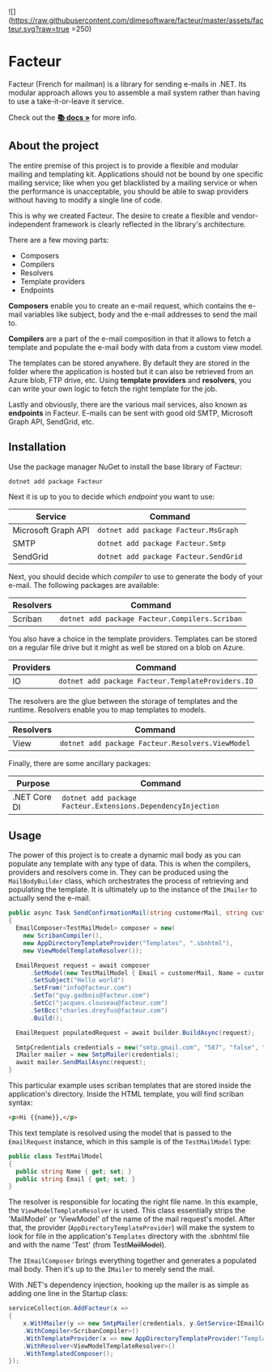 ﻿![](https://raw.githubusercontent.com/dimesoftware/facteur/master/assets/facteur.svg?raw=true =250)

# Facteur

Facteur (French for mailman) is a library for sending e-mails in .NET. Its modular approach allows you to assemble a mail system rather than having to use a take-it-or-leave it service.

Check out the **[📚 docs »](https://dimesoftware.github.io/facteur/)** for more info.

## About the project

The entire premise of this project is to provide a flexible and modular mailing and templating kit. Applications should not be bound by one specific mailing service; like when you get blacklisted by a mailing service or when the performance is unacceptable, you should be able to swap providers without having to modify a single line of code. 

This is why we created Facteur. The desire to create a flexible and vendor-independent framework is clearly reflected in the library's architecture.

There are a few moving parts:

- Composers
- Compilers
- Resolvers
- Template providers
- Endpoints

**Composers** enable you to create an e-mail request, which contains the e-mail variables like subject, body and the e-mail addresses to send the mail to.

**Compilers** are a part of the e-mail composition in that it allows to fetch a template and populate the e-mail body with data from a custom view model. 

The templates can be stored anywhere. By default they are stored in the folder where the application is hosted but it can also be retrieved from an Azure blob, FTP drive, etc. Using **template providers** and **resolvers**, you can write your own logic to fetch the right template for the job.

Lastly and obviously, there are the various mail services, also known as **endpoints** in Facteur. E-mails can be sent with good old SMTP, Microsoft Graph API, SendGrid, etc.

## Installation

Use the package manager NuGet to install the base library of Facteur:

`dotnet add package Facteur`

Next it is up to you to decide which *endpoint* you want to use:

| Service             | Command                               |
| ------------------- | ------------------------------------- |
| Microsoft Graph API | `dotnet add package Facteur.MsGraph`  |
| SMTP                | `dotnet add package Facteur.Smtp`     |
| SendGrid            | `dotnet add package Facteur.SendGrid` |

Next, you should decide which *compiler* to use to generate the body of your e-mail. The following packages are available:

| Resolvers   | Command                                        |
| ----------- | ---------------------------------------------- |
| Scriban     | `dotnet add package Facteur.Compilers.Scriban` |

You also have a choice in the template providers. Templates can be stored on a regular file drive but it might as well be stored on a blob on Azure.

| Providers | Command                                           |
| --------- | ------------------------------------------------- |
| IO        | `dotnet add package Facteur.TemplateProviders.IO` |

The resolvers are the glue between the storage of templates and the runtime. Resolvers enable you to map templates to models.

| Resolvers | Command                                          |
| --------- | ------------------------------------------------ |
| View      | `dotnet add package Facteur.Resolvers.ViewModel` |

Finally, there are some ancillary packages:

| Purpose      | Command                                                     |
| ------------ | ----------------------------------------------------------- |
| .NET Core DI | `dotnet add package Facteur.Extensions.DependencyInjection` |

## Usage

The power of this project is to create a dynamic mail body as you can populate any template with any type of data. This is when the compilers, providers and resolvers come in. They can be produced using the `MailBodyBuilder` class, which orchestrates the process of retrieving and populating the template. It is ultimately up to the instance of the `IMailer` to actually send the e-mail.

``` csharp
public async Task SendConfirmationMail(string customerMail, string customerName)
{
  EmailComposer<TestMailModel> composer = new(
    new ScribanCompiler(),
    new AppDirectoryTemplateProvider("Templates", ".sbnhtml"),
    new ViewModelTemplateResolver());

  EmailRequest request = await composer
      .SetModel(new TestMailModel { Email = customerMail, Name = customerMail })
      .SetSubject("Hello world")
      .SetFrom("info@facteur.com")
      .SetTo("guy.gadbois@facteur.com")
      .SetCc("jacques.clouseau@facteur.com")
      .SetBcc("charles.dreyfus@facteur.com")
      .Build();

  EmailRequest populatedRequest = await builder.BuildAsync(request);

  SmtpCredentials credentials = new("smtp.gmail.com", "587", "false", "true", "myuser@gmail.com", "mypassword");
  IMailer mailer = new SmtpMailer(credentials);
  await mailer.SendMailAsync(request);
}
```

This particular example uses scriban templates that are stored inside the application's directory. Inside the HTML template, you will find scriban syntax:

```html
<p>Hi {{name}},</p>
```

This text template is resolved using the model that is passed to the `EmailRequest` instance, which in this sample is of the `TestMailModel` type:

```csharp
public class TestMailModel
{
  public string Name { get; set; }
  public string Email { get; set; }
}
```

The resolver is responsible for locating the right file name. In this example, the `ViewModelTemplateResolver` is used. This class essentially strips the 'MailModel' or 'ViewModel' of the name of the mail request's model. After that, the provider (`AppDirectoryTemplateProvider`) will make the system to look for file in the application's `Templates` directory with the .sbnhtml file and with the name 'Test' (from Test~~MailModel~~).

The `IEmailComposer` brings everything together and generates a populated mail body. Then it's up to the `ÌMailer` to merely send the mail.

With .NET's dependency injection, hooking up the mailer is as simple as adding one line in the Startup class:

```csharp
serviceCollection.AddFacteur(x =>
{
    x.WithMailer(y => new SmtpMailer(credentials, y.GetService<IEmailComposer>()))
    .WithCompiler<ScribanCompiler>()
    .WithTemplateProvider(x => new AppDirectoryTemplateProvider("Templates", ".sbnhtml"))
    .WithResolver<ViewModelTemplateResolver>()
    .WithTemplatedComposer();
});
```
